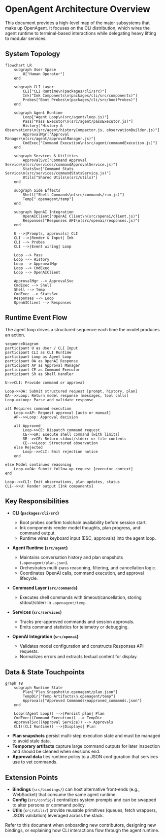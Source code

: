 # OpenAgent Architecture Overview

This document provides a high-level map of the major subsystems that make up OpenAgent.
It focuses on the CLI distribution, which wires the agent runtime to terminal-based
interactions while delegating heavy lifting to modular services.

## System Topology

```mermaid
flowchart LR
    subgraph User Space
        U["Human Operator"]
    end

    subgraph CLI Layer
        CLI["CLI Runtime\n(packages/cli/src)"]
        Ink["Ink Components\n(packages/cli/src/components)"]
        Probes["Boot Probes\n(packages/cli/src/bootProbes)"]
    end

    subgraph Agent Runtime
        Loop["Agent Loop\n(src/agent/loop.js)"]
        Pass["Pass Executor\n(src/agent/passExecutor.js)"]
        History["History & Observations\n(src/agent/historyCompactor.js, observationBuilder.js)"]
        ApprovalMgr["Approval Manager\n(src/agent/approvalManager.js)"]
        CmdExec["Command Execution\n(src/agent/commandExecution.js)"]
    end

    subgraph Services & Utilities
        ApprovalSvc["Command Approval Service\n(src/services/commandApprovalService.js)"]
        StatsSvc["Command Stats Service\n(src/services/commandStatsService.js)"]
        Utils["Shared Utils\n(src/utils)"]
    end

    subgraph Side Effects
        Shell["Shell Commands\n(src/commands/run.js)"]
        Temp[".openagent/temp"]
    end

    subgraph OpenAI Integration
        OpenAIClient["OpenAI Client\n(src/openai/client.js)"]
        Responses["Responses API\n(src/openai/responses.js)"]
    end

    U -->|Prompts, approvals| CLI
    CLI -->|Render & Input| Ink
    CLI --> Probes
    CLI -->|Event wiring| Loop

    Loop --> Pass
    Loop --> History
    Loop --> ApprovalMgr
    Loop --> CmdExec
    Loop --> OpenAIClient

    ApprovalMgr --> ApprovalSvc
    CmdExec --> Shell
    Shell --> Temp
    CmdExec --> StatsSvc
    Responses --> Loop
    OpenAIClient --> Responses
```

## Runtime Event Flow

The agent loop drives a structured sequence each time the model produces an action.

```mermaid
sequenceDiagram
participant U as User / CLI Input
participant CLI as CLI Runtime
participant Loop as Agent Loop
participant OA as OpenAI Response
participant AP as Approval Manager
participant CE as Command Executor
participant SR as Shell Handler

U->>CLI: Provide command or approval

Loop->>OA: Submit structured request [prompt, history, plan]
OA-->>Loop: Return model response [messages, tool calls]
Loop->>Loop: Parse and validate response

alt Requires command execution
    Loop->>AP: Request approval [auto or manual]
    AP-->>Loop: Approval decision

    alt Approved
        Loop->>CE: Dispatch command request
        CE->>SR: Execute shell command [with limits]
        SR-->>CE: Return stdout/stderr or file contents
        CE-->>Loop: Structured observation
    else Rejected
        Loop-->>CLI: Emit rejection notice
    end

else Model continues reasoning
    Loop->>OA: Submit follow-up request [executor context]
end

Loop-->>CLI: Emit observations, plan updates, status
CLI-->>U: Render output [Ink components]
```

## Key Responsibilities

- **CLI (`packages/cli/src`)**
  - Boot probes confirm toolchain availability before session start.
  - Ink components render model thoughts, plan progress, and command output.
  - Runtime wires keyboard input (ESC, approvals) into the agent loop.

- **Agent Runtime (`src/agent`)**
  - Maintains conversation history and plan snapshots (`.openagent/plan.json`).
  - Orchestrates multi-pass reasoning, filtering, and cancellation logic.
  - Coordinates OpenAI calls, command execution, and approval lifecycle.

- **Command Layer (`src/commands`)**
  - Executes shell commands with timeout/cancellation, storing stdout/stderr in `.openagent/temp`.

- **Services (`src/services`)**
  - Tracks pre-approved commands and session approvals.
  - Emits command statistics for telemetry or debugging.

- **OpenAI Integration (`src/openai`)**
  - Validates model configuration and constructs Responses API requests.
  - Normalizes errors and extracts textual content for display.

## Data & State Touchpoints

```mermaid
graph TB
    subgraph Runtime State
        Plan["Plan Snapshot\n.openagent/plan.json"]
        TempDir["Temp Artifacts\n.openagent/temp"]
        Approvals["Approved Commands\napproved_commands.json"]
    end

    Loop((Agent Loop)) -->|Persist plan| Plan
    CmdExec((Command Execution)) --> TempDir
    ApprovalSvc((Approval Service)) --> Approvals
    CLI((CLI Runtime)) -->|Displays| Plan
```

- **Plan snapshots** persist multi-step execution state and must be managed to avoid stale data.
- **Temporary artifacts** capture large command outputs for later inspection and should be cleaned when sessions end.
- **Approval data** ties runtime policy to a JSON configuration that services use to vet commands.

## Extension Points

- **Bindings** (`src/bindings/`) can host alternative front-ends (e.g., WebSocket) that consume the same agent runtime.
- **Config** (`src/config/`) centralizes system prompts and can be swapped to alter persona or command policy.
- **Utils** (`src/utils/`) provide reusable primitives (queues, fetch wrappers, JSON validation) leveraged across the stack.

Refer to this document when onboarding new contributors, designing new bindings, or explaining how CLI interactions flow through the agent runtime.
